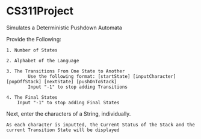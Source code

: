 # CS311Project
Simulates a Deterministic Pushdown Automata 

Provide the Following:
    
    1. Number of States
    
    2. Alphabet of the Language
    
    3. The Transitions From One State to Another
            Use the following format: [startState] [inputCharacter] [popOffStack] [nextState] [pushOnToStack]
            Input "-1" to stop adding Transitions
    
    4. The Final States
        Input "-1" to stop adding Final States
        
Next, enter the characters of a String, individually.
    
    As each character is inputted, the Current Status of the Stack and the current Transition State will be displayed
